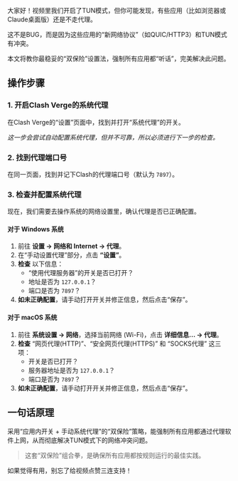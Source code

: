 大家好！视频里我们开启了TUN模式，但你可能发现，有些应用（比如浏览器或Claude桌面版）还是不走代理。

这不是BUG，而是因为这些应用的“新网络协议”（如QUIC/HTTP3）和TUN模式有冲突。

本文将教你最稳妥的“双保险”设置法，强制所有应用都“听话”，完美解决此问题。

## 操作步骤

### 1. 开启Clash Verge的系统代理
在Clash Verge的“设置”页面中，找到并打开“系统代理”的开关。

*这一步会尝试自动配置系统代理，但并不可靠，所以必须进行下一步的检查。*

### 2. 找到代理端口号
在同一页面，找到并记下Clash的代理端口号（默认为 `7897`）。

### 3. 检查并配置系统代理
现在，我们需要去操作系统的网络设置里，确认代理是否已正确配置。

#### 对于 Windows 系统
1.  前往 **设置 → 网络和 Internet → 代理**。
2.  在“手动设置代理”部分，点击 **“设置”**。
3.  **检查** 以下信息：
    *   “使用代理服务器”的开关是否已打开？
    *   地址是否为 `127.0.0.1`？
    *   端口是否为 `7897`？
4.  **如未正确配置**，请手动打开开关并修正信息，然后点击“保存”。

#### 对于 macOS 系统
1.  前往 **系统设置 → 网络**，选择当前网络 (Wi-Fi)，点击 **详细信息... → 代理**。
2.  **检查** “网页代理(HTTP)”、“安全网页代理(HTTPS)” 和 “SOCKS代理” 这三项：
    *   开关是否已打开？
    *   服务器地址是否为 `127.0.0.1`？
    *   端口是否为 `7897`？
3.  **如未正确配置**，请手动打开开关并修正信息，然后点击“保存”。

## 一句话原理

采用“应用内开关 + 手动系统代理”的“双保险”策略，能强制所有应用都通过代理软件上网，从而彻底解决TUN模式下的网络冲突问题。

> 这套“双保险”组合拳，是确保所有应用都按规则运行的最佳实践。

如果觉得有用，别忘了给视频点赞三连支持！